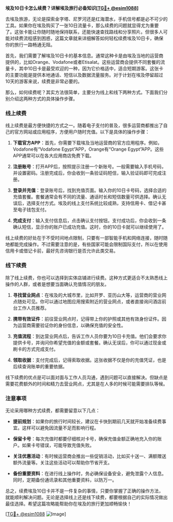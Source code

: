 **埃及10日卡怎么续费？详解埃及旅行必备知识[[TG💪+ @esim1088](https://t.me/s/esim1088)]**

去埃及旅游，无论是探索金字塔、尼罗河还是红海潜水，手机信号都是必不可少的工具。如果你在埃及购买了一张10日流量卡，那么续费的问题就显得尤为重要了。这张卡能让你随时随地保持联系，还能快速查找路线和分享照片。但很多人可能对续费流程感到困惑，这篇文章就来详细解答如何轻松续费埃及10日卡，确保你的旅行一路畅通无阻。

首先，我们需要了解埃及10日卡的基本信息。通常这种卡是由埃及当地的运营商提供的，比如Orange、Vodafone或者Etisalat。这些运营商会提供不同套餐的流量卡，其中10日卡是最受欢迎的一种，因为它价格适中，适合短期游客。这张卡的主要功能是提供本地通话、短信以及数据流量服务。对于计划在埃及停留超过10天的游客来说，续费是非常必要的。

那么，如何续费呢？其实方法很简单，主要分为线上和线下两种方式。下面我们分别介绍这两种方式的具体操作步骤。

### 线上续费

线上续费是最方便快捷的方式之一。随着电子支付的普及，很多运营商都推出了自己的官方网站或应用程序，方便用户随时充值。以下是具体的操作步骤：

1. **下载官方APP**：首先，你需要下载埃及当地运营商的官方应用程序。例如，Vodafone有“Vodafone Egypt”APP，Orange有“Orange Egypt”APP。这些APP通常可以在各大应用商店免费下载。

2. **注册账号**：打开APP后，按照提示注册一个新账号。一般需要输入手机号码，并设置密码。注册完成后，你会收到一条验证码短信，输入验证码即可完成注册。

3. **登录并充值**：登录账号后，找到充值页面。输入你的10日卡号码，选择合适的充值套餐。套餐通常会有不同的流量、通话时长和短信数量可供选择。确认无误后，选择支付方式。埃及的线上支付系统比较成熟，支持信用卡、借记卡甚至电子钱包支付。

4. **完成支付**：输入支付信息后，点击确认支付按钮。支付成功后，你会收到一条确认短信，显示你的账户已成功充值。这时，你的10日卡就可以继续使用了。

线上续费的好处在于不受时间地点限制，只要有一部智能手机和网络连接，随时随地都能完成操作。不过需要注意的是，有些国家可能会限制国际支付，所以在使用信用卡或借记卡前，最好先咨询银行是否允许此类交易。

### 线下续费

除了线上续费，你也可以选择到实体店铺进行续费。这种方式更适合不太熟悉线上操作的人群，或者是想要当面确认充值情况的朋友。

1. **寻找营业网点**：在埃及的大城市里，比如开罗、亚历山大等，运营商的营业网点随处可见。你可以通过地图应用搜索附近的营业网点，或者直接询问酒店前台工作人员推荐。

2. **携带有效证件**：前往营业网点时，记得带上你的护照或其他有效身份证件。因为运营商需要验证你的身份信息，以确保充值的安全性。

3. **充值流程**：到达营业网点后，告诉工作人员你要为10日卡充值。他们会要求你提供卡号，并询问你希望充值的金额或套餐。确认无误后，你可以通过现金或刷卡的方式完成支付。

4. **领取收据**：支付完成后，记得索取收据。这张收据不仅是你的充值凭证，也是后续查询账单的重要依据。

线下续费的优点是可以面对面与工作人员沟通，遇到问题可以直接解决。但缺点是需要花费额外的时间和精力去营业网点，尤其是在人多的时候可能需要排队等候。

### 注意事项

无论采用哪种方式续费，都需要留意以下几点：

- **提前规划**：如果你的旅行时间较长，建议在卡快到期前几天就开始准备续费事宜。这样可以避免因流量不足而影响行程。
  
- **保留卡号**：每次充值时都要仔细核对卡号，确保充值金额正确地充入你的账户。如果卡号错误，可能导致充值失败。

- **关注优惠活动**：有时候运营商会推出一些促销活动，比如买十送一、满额赠送额外流量等。关注这些活动可以帮助你节省开支。

- **备份重要资料**：在进行线上操作时，务必确保设备安全，避免泄露个人信息。同时，定期备份通讯录和其他重要资料，以防万一。

总之，续费埃及10日卡并不是一件复杂的事情，只要你掌握了正确的操作方法，就能顺利解决问题。无论是选择线上还是线下续费，都要根据自己的实际情况做出最佳选择。希望这篇攻略能帮助你在埃及的旅行更加顺畅愉快！

[[TG💪+ @esim1088](https://t.me/s/esim1088) ![Image](https://i.postimg.cc/4NQfJmqS/Snipaste-2025-05-13-00-14-12.png)]